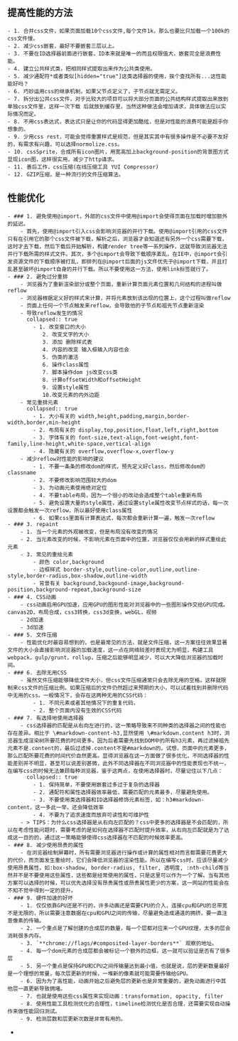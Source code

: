## 提高性能的方法
	- 1. 合并css文件，如果页面加载10个css文件,每个文件1k，那么也要比只加载一个100k的css文件慢。
	- 2. 减少css嵌套，最好不要嵌套三层以上。
	- 3. 不要在ID选择器前面进行嵌套，ID本来就是唯一的而且权限值大，嵌套完全是浪费性能。
	- 4. 建立公共样式类，把相同样式提取出来作为公共类使用。
	- 5. 减少通配符*或者类似[hidden="true"]这类选择器的使用，挨个查找所有...这性能能好吗？
	- 6. 巧妙运用css的继承机制，如果父节点定义了，子节点就无需定义。
	- 7. 拆分出公共css文件，对于比较大的项目可以将大部分页面的公共结构样式提取出来放到单独css文件里，这样一次下载 后就放到缓存里，当然这种做法会增加请求，具体做法应以实际情况而定。
	- 8. 不用css表达式，表达式只是让你的代码显得更加酷炫，但是对性能的浪费可能是超乎你想象的。
	- 9. 少用css rest，可能会觉得重置样式是规范，但是其实其中有很多操作是不必要不友好的，有需求有兴趣，可以选择normolize.css。
	- 10. cssSprite，合成所有icon图片，用宽高加上background-position的背景图方式显现icon图，这样很实用，减少了http请求。
	- 11. 善后工作，css压缩(在线压缩工具 YUI Compressor)
	- 12. GZIP压缩，是一种流行的文件压缩算法。
## 性能优化
	- ### 1. 避免使用@import，外部的css文件中使用@import会使得页面在加载时增加额外的延迟。
		- 首先，使用@import引入css会影响浏览器的并行下载。使用@import引用的css文件只有在引用它的那个css文件被下载，解析之后，浏览器才会知道还有另外一个css需要下载，这时才去下载，然后下载后开始解析，构建render tree等一系列操作，这就导致浏览器无法并行下载所需的样式文件。其次，多个@import会导致下载顺序紊乱，在IE中，@import会引发资源文件的下载顺序被打乱，即排列在@import后面的js文件优先于@import下载，并且打乱甚至破坏@import自身的并行下载。所以不要使用这一方法，使用link标签就行了。
	- ### 2. 避免过分重排
		- 浏览器为了重新渲染部分或整个页面，重新计算页面元素位置和几何结构的进程叫做reflow
		- 浏览器根据定义好的样式来计算，并将元素放到该出现的位置上，这个过程叫做reflow
		- 页面上任何一个节点触发来reflow，会导致他的子节点和祖先节点重新渲染
		- 导致reflow发生的情况
		  collapsed:: true
			- 1. 改变窗口的大小  
			   2. 改变文字的大小
			   3. 添加 删除样式表
			   4. 内容的改变 输入框输入内容也会
			   5. 伪类的激活
			   6. 操作class属性
			   7. 脚本操作dom js改变css类
			   8. 计算offsetWidth和offsetHeight
			   9. 设置style属性
			   10.改变元素的内外边距
		- 常见重排元素
		  collapsed:: true
			- 1. 大小有关的 width,height,padding,margin,border-width,border,min-height
			- 2. 布局有关的 display,top,position,float,left,right,bottom
			- 3. 字体有关的 font-size,text-align,font-weight,font-family,line-height,white-space,vertical-align
			- 4. 隐藏有关的 overflow,overflow-x,overflow-y
		- 减少reflow对性能的影响的建议
			- 1. 不要一条条的修改dom的样式，预先定义好class，然后修改dom的classname
			- 2. 不要修改影响范围较大的dom
			- 3. 为动画元素使用绝对定位
			- 4. 不要table布局，因为一个很小的改动会造成整个table重新布局
			- 5. 避免设置大量的style属性，通过设置style属性改变节点样式的话，每一次设置都会触发一次reflow，所以最好使用class属性
			- 6. 如果css里面有计算表达式，每次都会重新计算一遍，触发一次reflow
	- ### 3. repaint
		- 1. 当一个元素的外观被改变，但是布局没有改变的情况
		- 2. 当元素改变的时候，不影响元素在页面中的位置，浏览器仅仅会用新的样式重绘此元素
		- 3. 常见的重绘元素
			- 颜色 color,background
			- 边框样式 border-style,outline-color,outline,outline-style,border-radius,box-shadow,outline-width
			- 背景有关 background,backgound-image,background-position,background-repeat,background-size
	- ### 4. CSS动画
		- css动画启用GPU加速，应用GPU的图形性能对浏览器中的一些图形操作交给GPU完成。canvas2D，布局合成，css3转换，css3d变换，webGL，视频
		- 2d加速
		- 3d加速
	- ### 5. 文件压缩
		- 性能优化时最容易想到的，也是最常见的方法，就是文件压缩，这一方案往往效果显著文件的大小会直接影响浏览器的加载速度，这一点在网络较差时表现尤为明显，构建工具webpack，gulp/grunt，rollup，压缩之后能够明显减少，可以大大降低浏览器的加载时间。
	- ### 6. 去除无用CSS
		- 虽然文件压缩能够降低文件大小，但css文件压缩通常只会去除无用的空格，这样就限制来css文件的压缩比例。如果压缩后的文件仍然超过来预期的大小，可以试着找到并删除代码中无用的css。一般情况下，会存在这两种无用的CSS代码：
			- 1. 不同元素或者其他情况下的重复代码，
			- 2. 整个页面内没有生效的CSS代码
	- ### 7. 有选择地使用选择器
		- css选择器的匹配是从右向左进行的，这一策略导致来不同种类的选择器之间的性能也存在差异。相比于 \#markdown-content-h3,显然使用 \#markdown.content h3时，浏览器生成渲染树所要花费的时间更多。因为后者需要先找到DOM中的所有h3元素，再过滤掉祖先元素不是.content的，最后过滤掉.content不是#markdown的。试想，页面中的元素更多，那么匹配所要花费的时间代价自然更高。显得浏览器在这一方面做了很多优化，不同选择器的性能差别并不明显，甚至可以说差别甚微，此外不同选择器在不同浏览器中的性能表现也不统一，在编写css的时候无法兼顾每种浏览器，鉴于这两点，在使用选择器时，尽量记住以下几点：
		  collapsed:: true
			- 1. 保持简单，不要使用嵌套过多过于复杂的选择器
			- 2. 通配符和属性选择器效率最低，需要匹配的元素最多，尽量避免使用。
			- 3. 不要使用类选择器和ID选择器修饰元素标签，如：h3#markdown-content，这一多此一举，还会降低效率
			- 4. 不要为了追求速度而放弃可读性和可维护性
		- > TIPS：为什么css选择器是从右向左匹配的？css中更多的选择器是不会匹配的，所以在考虑性能问题时，需要考虑的是如何在选择器不匹配时提升效率，从右向左匹配就是为了达成这一目的的，通过这一策略能够使得css选择器在不匹配的时候效率更高。
	- ### 8. 减少使用昂贵的属性
		- 在浏览器绘制屏幕时，所有需要浏览器进行操作或计算的属性相对而言都需要花费更大的代价，而页面发生重绘时，它们会降低浏览器的渲染性能。所以在编写css时，应该尽量减少使用昂贵属性，如:box-shadow, border-radius, filter, 透明度, :nth-child等当然并不是不要使用这些属性，这些都是经常使用的属性，只是这里可以作为一个了解。当有其他方案可以选择的时候，可以优先选择没有昂贵属性或昂贵属性更少的方案，这一网站的性能会在不知不觉中得到一定的提升。
	- ### 9. 硬件加速的好坏
		- 1. 仅仅依靠GPU还是不行的，许多动画还是需要CPU的介入，连接cpu和GPU的总带宽不是无限的，所以需要注意数据在cpu和GPU之间的传输，尽量避免造成通道的拥挤，要一直注意像素的传输。
		- 2. 一个重点是了解创建的合成层的数量，每一个层都对应来一个GPU纹理，太多的层会消耗很多内存。
		- 3. `**chrome://flags/#composited-layer-borders**` 观察的地址。
		- 4. 每一个dom元素的合成层都会被标记一个额外的边框，这一就可以验证是否有了很多层
		- 5. 另一个重点是保持GPU和CPU之间传输量达到最小值，也就是说，层的更新数量最好是一个理想的常量，每次层更新的时候，一堆新的像素就可能需要传输给GPU。
		- 6. 因为为了高性能，动画开始之后避免层的更新也是非常重要的，避免动画进行中其他层一直更新导致拥堵。
		- 7. 也就是使用这些css属性来实现动画：transformation, opacity, filter
		- 8. 使用性能工具检测优化的合理性，timeline检测优化是否合理，还需要实现自动操作来做性能回归测试。
		- 9. 检测层数和层更新次数是非常有用的。
-